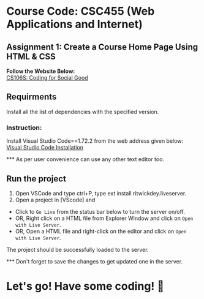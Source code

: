 # Course Code: CSC455 (Web Applications and Internet)
## Assignment 1: Create a Course Home Page Using HTML & CSS <br/>

<b> Follow the Website Below: </b> </br>
<a href="https://web.stanford.edu/class/cs106s/" target="_blank">CS106S: Coding for Social Good</a>

## Requirments

Install all the list of dependencies with the specified version. 

### Instruction:

Install Visual Studio Code==1.72.2 from the web address given below: </br>
<a href="https://code.visualstudio.com/?wt.mc_id=DX_841432" target="_blank">Visual Studio Code Installation</a>

*** As per user convenience can use any other text editor too.

## Run the project

1. Open VSCode and type ctrl+P, type ext install ritwickdey.liveserver.
2. Open a project in [VScode] and 
  - Click to `Go Live` from the status bar below to turn the server on/off.
  - OR, Right click on a HTML file from Explorer Window and click on `Open with Live Server`. 
  - OR, Open a HTML file and right-click on the editor and click on `Open with Live Server`.

The project should be successfully loaded to the server. 

*** Don't forget to save the changes to get updated one in the server.

# Let's go! Have some coding! 🙂
